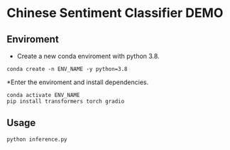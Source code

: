 # Chinese Sentiment Classifier DEMO

## Enviroment
* Create a new conda enviroment with python 3.8.
```
conda create -n ENV_NAME -y python=3.8
```
*Enter the enviroment and install dependencies.
```
conda activate ENV_NAME
pip install transformers torch gradio
```

## Usage
```
python inference.py
```
